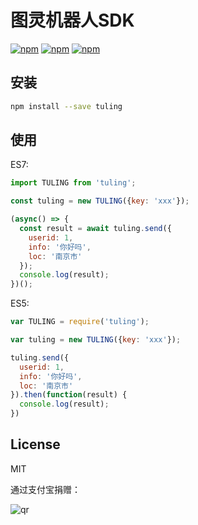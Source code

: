 # 图灵机器人SDK

[![npm](https://img.shields.io/npm/v/tuling.svg?style=plastic)](https://npmjs.org/package/tuling) [![npm](https://img.shields.io/npm/dm/tuling.svg?style=plastic)](https://npmjs.org/package/tuling)
[![npm](https://img.shields.io/npm/dt/tuling.svg?style=plastic)](https://npmjs.org/package/tuling)

## 安装

```bash
npm install --save tuling
```

## 使用

ES7:

```js
import TULING from 'tuling';

const tuling = new TULING({key: 'xxx'});

(async() => {
  const result = await tuling.send({
    userid: 1,
    info: '你好吗',
    loc: '南京市'
  });
  console.log(result);
})();
```

ES5:

```js
var TULING = require('tuling');

var tuling = new TULING({key: 'xxx'});

tuling.send({
  userid: 1,
  info: '你好吗',
  loc: '南京市'
}).then(function(result) {
  console.log(result);
})
```

## License

MIT

通过支付宝捐赠：

![qr](https://cloud.githubusercontent.com/assets/1890238/15489630/fccbb9cc-2193-11e6-9fed-b93c59d6ef37.png)
